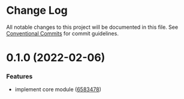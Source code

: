 # Change Log

All notable changes to this project will be documented in this file.
See [Conventional Commits](https://conventionalcommits.org) for commit guidelines.

# 0.1.0 (2022-02-06)


### Features

* implement core module ([6583478](https://github.com/developer239/collection-angular/commit/658347830b86dd351e46736623b59ec628428d5a))
